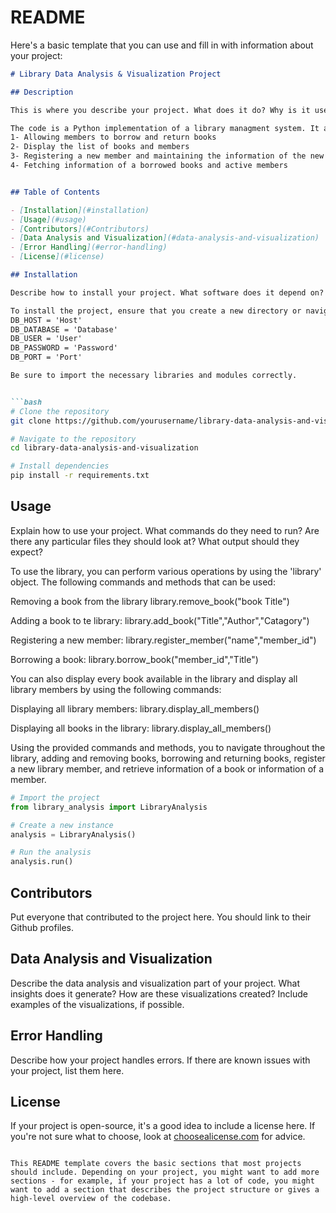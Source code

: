 # README


Here's a basic template that you can use and fill in with information about your project:

```markdown
# Library Data Analysis & Visualization Project

## Description

This is where you describe your project. What does it do? Why is it useful? What problem does it solve? This section should be a few sentences or a paragraph long.

The code is a Python implementation of a library managment system. It allows the user to persofrm many operations related to managing library members and books. The library managment system solves the problem of efficiently managing book records, handling membership info and tracking borrowed books. Key functionalities - 
1- Allowing members to borrow and return books 
2- Display the list of books and members
3- Registering a new member and maintaining the information of the new member
4- Fetching information of a borrowed books and active members 


## Table of Contents 

- [Installation](#installation)
- [Usage](#usage)
- [Contributors](#Contributors)
- [Data Analysis and Visualization](#data-analysis-and-visualization)
- [Error Handling](#error-handling)
- [License](#license)

## Installation

Describe how to install your project. What software does it depend on? Are there any environment variables to set? List the steps someone needs to take to get your project up and running on their own machine.

To install the project, ensure that you create a new directory or navigate to an exisiting directory of your liking where you want to set the project up. Install pip install psycopg2 for PostfreSQL connection and matplotlib for data visualization. When setting up PostgreSQL database, ensure that you have the correct connect information from your database. Creating a .env file in the same directory of the project. The  .env file should look similar to this. 
DB_HOST = 'Host'
DB_DATABASE = 'Database'
DB_USER = 'User' 
DB_PASSWORD = 'Password'
DB_PORT = 'Port'

Be sure to import the necessary libraries and modules correctly.


```bash
# Clone the repository
git clone https://github.com/yourusername/library-data-analysis-and-visualization.git

# Navigate to the repository
cd library-data-analysis-and-visualization

# Install dependencies
pip install -r requirements.txt
```

## Usage

Explain how to use your project. What commands do they need to run? Are there any particular files they should look at? What output should they expect?

To use the library, you can perform various operations by using the 'library' object. 
The following commands and methods that can be used:

Removing a book from the library
library.remove_book("book Title")

Adding a book to te library:
library.add_book("Title","Author","Catagory") 

Registering a new member:
library.register_member("name","member_id")

Borrowing a book:
library.borrow_book("member_id","Title")

You can also display every book available in the library and display all library members by using the following commands:

Displaying all library members: 
library.display_all_members()

Displaying all books in the library:
library.display_all_members() 

Using the provided commands and methods, you to navigate throughout the library, adding and removing books, borrowing and returning books, register a new library member, and retrieve information of a book or information of a member.


```python
# Import the project
from library_analysis import LibraryAnalysis

# Create a new instance
analysis = LibraryAnalysis()

# Run the analysis
analysis.run()
```

## Contributors

Put everyone that contributed to the project here. You should link to their Github profiles.

## Data Analysis and Visualization

Describe the data analysis and visualization part of your project. What insights does it generate? How are these visualizations created? Include examples of the visualizations, if possible.

## Error Handling

Describe how your project handles errors. If there are known issues with your project, list them here.

## License

If your project is open-source, it's a good idea to include a license here. If you're not sure what to choose, look at [choosealicense.com](https://choosealicense.com/) for advice.
```

This README template covers the basic sections that most projects should include. Depending on your project, you might want to add more sections - for example, if your project has a lot of code, you might want to add a section that describes the project structure or gives a high-level overview of the codebase.